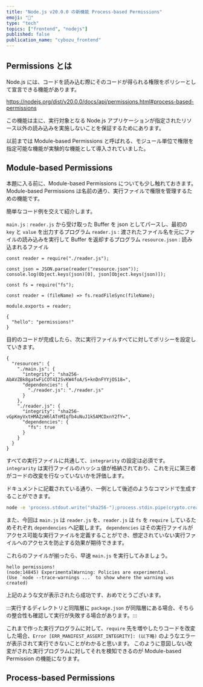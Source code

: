 ```yaml
---
title: "Node.js v20.0.0 の新機能 Process-based Permissions"
emoji: "🔑"
type: "tech"
topics: ["frontend", "nodejs"]
published: false
publication_name: "cybozu_frontend"
---
```


## Permissions とは

Node.js には、コードを読み込む際にそのコードが得られる権限をポリシーとして宣言できる機能があります。

https://nodejs.org/dist/v20.0.0/docs/api/permissions.html#process-based-permissions

この機能は主に、実行対象となる Node.js アプリケーションが指定されたリソース以外の読み込みを実施しないことを保証するためにあります。

以前までは Module-based Permissions と呼ばれる、モジュール単位で権限を指定可能な機能が実験的な機能として導入されていました。

## Module-based Permissions

本題に入る前に、Module-based Permissions についても少し触れておきます。
Module-based Permissions は名前の通り、実行ファイルで権限を管理するための機能です。

簡単なコード例を交えて紹介します。

`main.js` : `reader.js` から受け取った Buffer を json としてパースし、最初の `key` と `value` を出力するプログラム
`reader.js` : 渡されたファイル名を元にファイルの読み込みを実行して Buffer を返却するプログラム
`resource.json` : 読み込まれるファイル

```main.js:js
const reader = require("./reader.js");

const json = JSON.parse(reader("resource.json"));
console.log(Object.keys(json)[0], json[Object.keys(json)]);
```

```reader.js:js
const fs = require("fs");

const reader = (fileName) => fs.readFileSync(fileName);

module.exports = reader;
```

```resource.json:json
{
  "hello": "permissions!"
}

```

目的のコードが完成したら、次に実行ファイルすべてに対してポリシーを設定していきます。

```policy.json:json
{
  "resources": {
    "./main.js": {
      "integrity": "sha256-AbAVZBk8gatwFiCOT4I2SvKW4foA/S+knDnFYYjOS18=",
      "dependencies": {
        "./reader.js": "./reader.js"
      }
    },
    "./reader.js": {
      "integrity": "sha256-vGpKmyVxtHMAZzW6lATnMIqfb4uNuJ1k5AMCDxnY2fY=",
      "dependencies": {
        "fs": true
      }
    }
  }
}
```

すべての実行ファイルに共通して、`integrarity` の設定は必須です。
`integrarity` は実行ファイルのハッシュ値が格納されており、これを元に第三者がコードの改変を行なっていないかを評価します。

ドキュメントに記載されている通り、一例として後述のようなコマンドで生成することができます。

```sh
node -e 'process.stdout.write("sha256-");process.stdin.pipe(crypto.createHash("sha256").setEncoding("base64")).pipe(process.stdout)' < {ファイル名}
```

また、今回は `main.js` は `reader.js` を、`reader.js` は `fs` を `require` しているためそれぞれ `dependencies` へ記載します。
`dependencies` はその実行ファイルがアクセス可能な実行ファイルを定義することができ、想定されていない実行ファイルへのアクセスを防止する効果が期待できます。

これらのファイルが揃ったら、早速 `main.js` を実行してみましょう。

```
hello permissions!
(node:14845) ExperimentalWarning: Policies are experimental.
(Use `node --trace-warnings ...` to show where the warning was created)
```

上記のような文が表示されたら成功です、おめでとうございます。

:::実行するディレクトリと同階層に `package.json` が同階層にある場合、そちらの整合性も確認して実行が失敗する場合があります。:::

これまで作った実行プログラムに対して、`require` 先を増やしたりコードを改変した場合、`Error [ERR_MANIFEST_ASSERT_INTEGRITY]: (以下略)` のようなエラーが表示されて実行できないことがわかると思います。
このように意図しない改変がされた実行プログラムに対してそれを検知できるのが Module-based Permission の機能になります。

## Process-based Permissions
